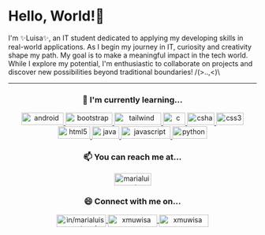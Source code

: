 <!-- top -->

# Hello, World!🌸

I'm ✨Luisa✨, an IT student dedicated to applying my developing skills in real-world applications. As I begin my journey in IT, curiosity and creativity shape my path. My goal is to make a meaningful impact in the tech world. While I explore my potential, I'm enthusiastic to collaborate on projects and discover new possibilities beyond traditional boundaries! /(>..,<)\

<hr>


<!-- currently learning -->

<h3 align="center">🌱 I'm currently learning...</h3>
<p align="center">
<a href="https://developer.android.com" target="_blank" rel="noreferrer">
  <img src="https://img.shields.io/badge/Android-3DDC84?style=for-the-badge&logo=android&logoColor=white" alt="android" width="85" height="25"/>
</a>
<a href="https://getbootstrap.com" target="_blank" rel="noreferrer">
  <img src="https://img.shields.io/badge/Bootstrap-563D7C?style=for-the-badge&logo=bootstrap&logoColor=white" alt="bootstrap" width="95" height="25"/>
</a>
<a href="https://tailwindcss.com/" target="_blank" rel="noreferrer">
  <img src="https://img.shields.io/badge/Tailwind_CSS-38B2AC?style=for-the-badge&logo=tailwind-css&logoColor=white" alt="tailwind" width="95" height="25"/
</a>
<a href="https://www.cprogramming.com/" target="_blank" rel="noreferrer">
  <img src="https://img.shields.io/badge/C-00599C?style=for-the-badge&logo=c&logoColor=white" alt="c" width="45" height="25"/
</a>
<a href="https://www.w3schools.com/cs/" target="_blank" rel="noreferrer">
  <img src="https://img.shields.io/badge/C%23-239120?style=for-the-badge&logo=c-sharp&logoColor=white" alt="csharp" width="55" height="25"/>
</a>
<a href="https://www.w3schools.com/css/" target="_blank" rel="noreferrer">
    <img src="https://img.shields.io/badge/CSS3-1572B6?style=for-the-badge&logo=css3&logoColor=white" alt="css3" width="55" height="25"/>
</a>
<a href="https://www.w3schools.com/html/" target="_blank" rel="noreferrer">
    <img src="https://img.shields.io/badge/HTML5-E34F26?style=for-the-badge&logo=html5&logoColor=white" alt="html5" width="65" height="25"/>
</a>
<a href="https://www.java.com" target="_blank" rel="noreferrer">
  <img src="https://img.shields.io/badge/Java-ED8B00?style=for-the-badge&logo=openjdk&logoColor=white" alt="java" width="55" height="25"/>
</a>
<a href="https://developer.mozilla.org/en-US/docs/Web/JavaScript" target="_blank" rel="noreferrer">
  <img src="https://img.shields.io/badge/JavaScript-323330?style=for-the-badge&logo=javascript&logoColor=F7DF1E" alt="javascript" width="100" height="25"/>
</a>
<a href="https://www.python.org" target="_blank" rel="noreferrer">
  <img src="https://img.shields.io/badge/Python-14354C?style=for-the-badge&logo=python&logoColor=white" alt="python" width="70" height="25"/>
</a>
<!-- <a href="https://vuejs.org/" target="_blank" rel="noreferrer">
  <img src="https://img.shields.io/badge/Vue.js-35495E?style=for-the-badge&logo=vue.js&logoColor=4FC08D" alt="vuejs" width="75" height="25"/>
</a> -->
</p>


<!-- reach me -->

<h3 align="center">📫 You can reach me at...</h3>

<p align="center">
<a href="mailto:marialuisaeustaquio24@gmail.com" target="blank">
  <img align="center" src="https://img.shields.io/badge/Gmail-D14836?style=for-the-badge&logo=gmail&logoColor=white" alt="marialuisaeustaquio24@gmail.com" height="25" width="75" />
</a>
</p>


<!-- connect with me -->

<h3 align="center">😄 Connect with me on...</h3>
<p align="center">
<a href="https://linkedin.com/in/marialuisa-eustaquio" target="blank">
  <img align="center" src="https://img.shields.io/badge/LinkedIn-0077B5?style=for-the-badge&logo=linkedin&logoColor=white" alt="in/marialuisa-eustaquio" height="25" width="100" />
</a>
<a href="https://fb.com/xmuwisa" target="blank">
  <img align="center" src="https://img.shields.io/badge/Facebook-1877F2?style=for-the-badge&logo=facebook&logoColor=white" alt="xmuwisa" height="25" width="100" />
</a>
<a href="https://instagram.com/xmuwisa" target="blank">
  <img align="center" src="https://img.shields.io/badge/Instagram-E4405F?style=for-the-badge&logo=instagram&logoColor=white" alt="xmuwisa" height="25" width="100" />
</a>
</p>


<!-- bottom in the future -->


